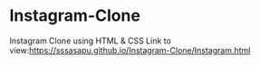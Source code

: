 # Instagram-Clone
Instagram Clone using HTML &amp; CSS
Link to view:https://sssasapu.github.io/Instagram-Clone/Instagram.html
